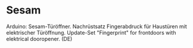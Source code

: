 # Sesam
Arduino: Sesam-Türöffner. Nachrüstsatz Fingerabdruck für Haustüren mit elektrischer Türöffnung. Update-Set "Fingerprint" for frontdoors with elektrical dooropener. (DE)
